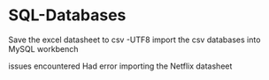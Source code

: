 # SQL-Databases
Save the excel datasheet to csv -UTF8
import the csv databases into MySQL workbench

issues encountered 
Had error importing the Netflix datasheet
